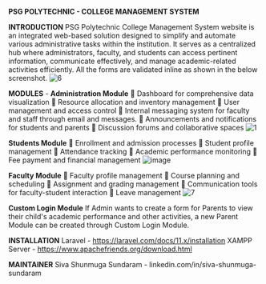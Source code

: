 **PSG POLYTECHNIC - COLLEGE MANAGEMENT SYSTEM**

**INTRODUCTION**
PSG Polytechnic College Management System website is an integrated web-based solution designed to simplify and automate various administrative tasks within the institution. It serves as a centralized hub where administrators, faculty, and students can access pertinent information, communicate effectively, and manage academic-related activities efficiently. All the forms are validated inline as shown in the below screenshot.
![6](https://github.com/code-phenix/PSG_PolyTech_CMS/assets/55018311/4af27272-f03a-4112-900b-0962da84f73f)



**MODULES** - 
**Administration Module**
  	Dashboard for comprehensive data visualization
  	Resource allocation and inventory management
  	User management and access control
  	Internal messaging system for faculty and staff through email and messages.
  	Announcements and notifications for students and parents
  	Discussion forums and collaborative spaces
![1](https://github.com/code-phenix/PSG_PolyTech_CMS/assets/55018311/43923790-4be7-44ed-97ab-789b892c7fa9)


**Students Module**
  	Enrollment and admission processes
  	Student profile management
  	Attendance tracking
  	Academic performance monitoring
  	Fee payment and financial management
![image](https://github.com/code-phenix/PSG_PolyTech_CMS/assets/55018311/ccd2e172-29eb-4faa-8411-ef33a9cf238d)



**Faculty Module**
  	Faculty profile management
  	Course planning and scheduling
  	Assignment and grading management
  	Communication tools for faculty-student interaction
  	Leave management
![7](https://github.com/code-phenix/PSG_PolyTech_CMS/assets/55018311/fc3a2091-846c-4530-b95c-a2b7b07022c5)



**Custom Login Module**
  If Admin wants to create a form for Parents to view their child's academic performance and other activities, a new Parent Module can be created through Custom Login Module.

**INSTALLATION**
  Laravel - https://laravel.com/docs/11.x/installation
  XAMPP Server - https://www.apachefriends.org/download.html

**MAINTAINER**
  Siva Shunmuga Sundaram - linkedin.com/in/siva-shunmuga-sundaram
